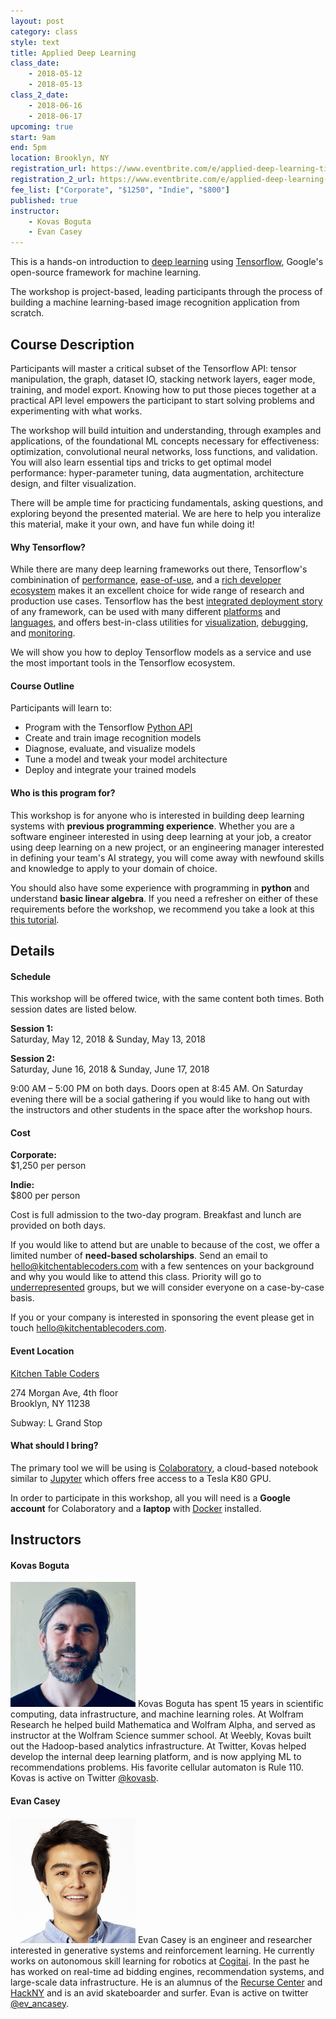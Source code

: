 ```yaml
---
layout: post
category: class
style: text
title: Applied Deep Learning
class_date:
    - 2018-05-12
    - 2018-05-13
class_2_date:
    - 2018-06-16
    - 2018-06-17
upcoming: true
start: 9am
end: 5pm
location: Brooklyn, NY
registration_url: https://www.eventbrite.com/e/applied-deep-learning-tickets-42720051825
registration_2_url: https://www.eventbrite.com/e/applied-deep-learning-tickets-45215910004
fee_list: ["Corporate", "$1250", "Indie", "$800"]
published: true
instructor:
    - Kovas Boguta
    - Evan Casey
---
```



This is a hands-on introduction to [deep learning](https://en.wikipedia.org/wiki/Deep_learning) using [Tensorflow](https://www.tensorflow.org), Google's open-source framework for machine learning. 

The workshop is project-based, leading participants through the process of building a machine learning-based image recognition application from scratch.

## Course Description

Participants will master a critical subset of the Tensorflow API: tensor manipulation, the graph, dataset IO, stacking network layers, eager mode, training, and model export. Knowing how to put those pieces together at a practical API level empowers the participant to start solving problems and experimenting with what works.

The workshop will build intuition and understanding, through examples and applications, of the foundational ML concepts necessary for effectiveness: optimization, convolutional neural networks, loss functions, and validation. You will also learn essential tips and tricks to get optimal model performance: hyper-parameter tuning, data augmentation, architecture design, and filter visualization. 

There will be ample time for practicing fundamentals, asking questions, and exploring beyond the presented material. We are here to help you interalize this material, make it your own, and have fun while doing it!

#### Why Tensorflow?

While there are many deep learning frameworks out there, Tensorflow's combinination of [performance](https://www.tensorflow.org/performance), [ease-of-use](https://research.googleblog.com/2017/10/eager-execution-imperative-define-by.html), and a [rich developer ecosystem](https://github.com/tensorflow/tensorflow) makes it an excellent choice for wide range of research and production use cases. Tensorflow has the best [integrated deployment story](https://www.tensorflow.org/serving) of any framework, can be used with many different [platforms](https://www.nvidia.com/en-us/data-center/gpu-accelerated-applications/tensorflow) and [languages](https://js.tensorflow.org), and offers best-in-class utilities for [visualization](https://www.tensorflow.org/programmers_guide/summaries_and_tensorboard), [debugging](https://www.tensorflow.org/programmers_guide/debugger), and [monitoring](https://www.tensorflow.org/extend).

We will show you how to deploy Tensorflow models as a service and use the most important tools in the Tensorflow ecosystem. 

#### Course Outline

Participants will learn to:  
- Program with the Tensorflow [Python API](https://www.tensorflow.org/api_docs/python)
- Create and train image recognition models
- Diagnose, evaluate, and visualize models 
- Tune a model and tweak your model architecture
- Deploy and integrate your trained models

#### Who is this program for?

This workshop is for anyone who is interested in building deep learning systems with **previous programming experience**. Whether you are a software engineer interested in using deep learning at your job, a creator using deep learning on a new project, or an engineering manager interested in defining your team's AI strategy, you will come away with newfound skills and knowledge to apply to your domain of choice.

You should also have some experience with programming in **python** and understand **basic linear algebra**. If you need a refresher on either of these requirements before the workshop, we recommend you take a look at this [this tutorial](https://web.stanford.edu/class/cs231a/section/section1.pdf).

## Details

#### Schedule

This workshop will be offered twice, with the same content both times. Both session dates are listed below.

**Session 1:**  
Saturday, May 12, 2018 &amp; Sunday, May 13, 2018

**Session 2:**  
Saturday, June 16, 2018 &amp; Sunday, June 17, 2018

9:00 AM – 5:00 PM on both days. Doors open at 8:45 AM. On Saturday evening there will be a social gathering if you would like to hang out with the instructors and other students in the space after the workshop hours.

#### Cost

**Corporate:**  
$1,250 per person

**Indie:**  
$800 per person

Cost is full admission to the two-day program. Breakfast and lunch are provided
on both days.

If you would like to attend but are unable to because of the cost, we offer a limited number of **need-based scholarships**. Send an email to [hello@kitchentablecoders.com](mailto:hello@kitchentablecoders.com) with a few sentences on your background and why you would like to attend this class. Priority will go to [underrepresented](https://www.nsf.gov/statistics/2017/nsf17310/digest/introduction/) groups, but we will consider everyone on a case-by-case basis.

If you or your company is interested in sponsoring the event please get in touch [hello@kitchentablecoders.com](mailto:hello@kitchentablecoders.com). 

#### Event Location

[Kitchen Table Coders](http://kitchentablecoders.com/)

274 Morgan Ave, 4th floor  
Brooklyn, NY 11238

Subway: L Grand Stop

#### What should I bring?

The primary tool we will be using is [Colaboratory](https://colab.research.google.com/notebooks/welcome.ipynb#recent=true), a cloud-based notebook similar to [Jupyter](http://jupyter.org/) which offers free access to a Tesla K80 GPU.

In order to participate in this workshop, all you will need is a **Google account** for Colaboratory and a **laptop** with [Docker](https://docs.docker.com/install/#supported-platforms) installed.

## Instructors

#### Kovas Boguta

<img width="200" src="/assets/img/bios/kovas.jpg" id="markdown-img"> 
Kovas Boguta has spent 15 years in scientific computing, data infrastructure, and machine learning roles. At Wolfram Research he helped build Mathematica and Wolfram Alpha, and served as instructor at the Wolfram Science summer school. At Weebly, Kovas built out the Hadoop-based analytics infrastructure. At Twitter, Kovas helped develop the internal deep learning platform, and is now applying ML to recommendations problems. His favorite cellular automaton is Rule 110. Kovas is active on Twitter <a href="http://twitter.com/kovasb">@kovasb</a>.

#### Evan Casey

<img width="200" src="/assets/img/bios/evan_casey.jpg" id="markdown-img">
Evan Casey is an engineer and researcher interested in generative systems and reinforcement learning. He currently works on autonomous skill learning for robotics at <a href="http://cogitai.com">Cogitai</a>. In the past he has worked on real-time ad bidding engines, recommendation systems, and large-scale data infrastructure. He is an alumnus of the <a href="http://recurse.com">Recurse Center</a> and <a href="http://hackny.org">HackNY</a> and is an avid skateboarder and surfer. Evan is active on twitter <a href="https://twitter.com/ev_ancasey">@ev_ancasey</a>.
